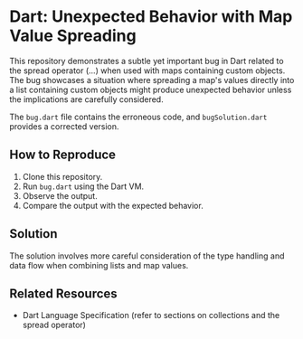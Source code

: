 # Dart: Unexpected Behavior with Map Value Spreading

This repository demonstrates a subtle yet important bug in Dart related to the spread operator (...) when used with maps containing custom objects.  The bug showcases a situation where spreading a map's values directly into a list containing custom objects might produce unexpected behavior unless the implications are carefully considered.

The `bug.dart` file contains the erroneous code, and `bugSolution.dart` provides a corrected version.

## How to Reproduce
1. Clone this repository.
2. Run `bug.dart` using the Dart VM.
3. Observe the output.
4. Compare the output with the expected behavior.

## Solution
The solution involves more careful consideration of the type handling and data flow when combining lists and map values.

## Related Resources
* Dart Language Specification (refer to sections on collections and the spread operator)
